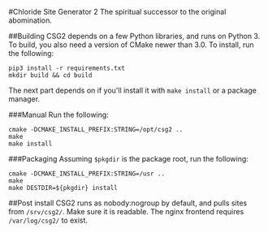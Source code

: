#Chloride Site Generator 2
The spiritual successor to the original abomination.

##Building
CSG2 depends on a few Python libraries, and runs on Python 3.
To build, you also need a version of CMake newer than 3.0.
To install, run the following:

    pip3 install -r requirements.txt
    mkdir build && cd build

The next part depends on if you'll install it with `make install` or a package manager.

###Manual
Run the following:

    cmake -DCMAKE_INSTALL_PREFIX:STRING=/opt/csg2 ..
    make
    make install

###Packaging
Assuming `$pkgdir` is the package root, run the following:

    cmake -DCMAKE_INSTALL_PREFIX:STRING=/usr ..
    make
    make DESTDIR=${pkgdir} install

##Post install
CSG2 runs as nobody:nogroup by default, and pulls sites from `/srv/csg2/`. Make sure it is readable. The nginx frontend requires `/var/log/csg2/` to exist.
